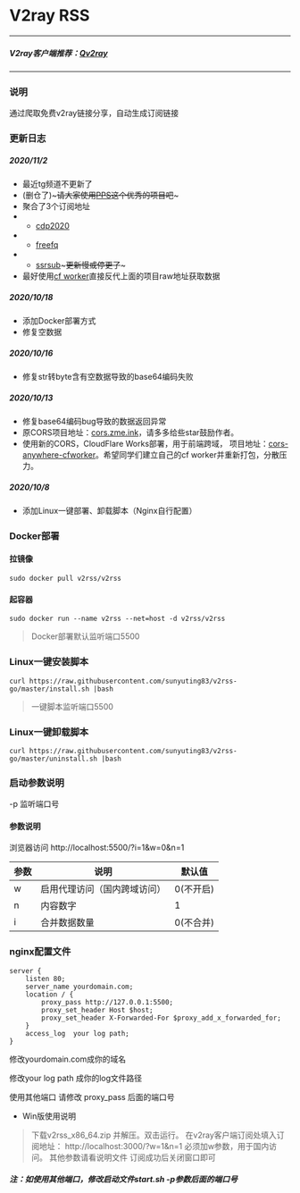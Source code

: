 # V2ray RSS
---
##### V2ray客户端推荐：[Qv2ray](https://github.com/Qv2ray/Qv2ray)
---
### 说明
通过爬取免费v2ray链接分享，自动生成订阅链接

### 更新日志
##### 2020/11/2
- 最近tg频道不更新了
- (删仓了)~~~请大家使用[PPS](https://github.com/sqeven/pps)这个优秀的项目吧~~~
- 聚合了3个订阅地址
- - [cdp2020](https://github.com/cdp2020/v2ray)
- - [freefq](https://github.com/freefq/free)
- - [ssrsub](https://github.com/ssrsub/ssr/tree/master)~~~更新慢或停更了~~~
- 最好使用[cf worker](https://github.com/netnr/workers)直接反代上面的项目raw地址获取数据
##### 2020/10/18
- 添加Docker部署方式
- 修复空数据
##### 2020/10/16
- 修复str转byte含有空数据导致的base64编码失败
##### 2020/10/13
- 修复base64编码bug导致的数据返回异常
- 原CORS项目地址：[cors.zme.ink](https://github.com/netnr/workers)，请多多给些star鼓励作者。
- 使用新的CORS，CloudFlare Works部署，用于前端跨域， 项目地址：[cors-anywhere-cfworker](https://github.com/sunyuting83/cors-anywhere-cfworker)。希望同学们建立自己的cf worker并重新打包，分散压力。
##### 2020/10/8
- 添加Linux一键部署、卸载脚本（Nginx自行配置）

### Docker部署
#### 拉镜像
```
sudo docker pull v2rss/v2rss
```
#### 起容器
```
sudo docker run --name v2rss --net=host -d v2rss/v2rss
```
> Docker部署默认监听端口5500

### Linux一键安装脚本
```
curl https://raw.githubusercontent.com/sunyuting83/v2rss-go/master/install.sh |bash
```
> 一键脚本监听端口5500
### Linux一键卸载脚本
```
curl https://raw.githubusercontent.com/sunyuting83/v2rss-go/master/uninstall.sh |bash
```

### 启动参数说明
-p 监听端口号

#### 参数说明
浏览器访问 http://localhost:5500/?i=1&w=0&n=1

| 参数  | 说明 | 默认值 |
| ------------ | ------------ | ------------ |
| w | 启用代理访问（国内跨域访问） | 0(不开启) |
| n | 内容数字 | 1 |
| i | 合并数据数量 | 0(不合并) |

### nginx配置文件
```
server {
    listen 80;
    server_name yourdomain.com;
    location / {
        proxy_pass http://127.0.0.1:5500;
        proxy_set_header Host $host;
        proxy_set_header X-Forwarded-For $proxy_add_x_forwarded_for;
    }
    access_log  your log path;
}
```
修改yourdomain.com成你的域名

修改your log path 成你的log文件路径

使用其他端口 请修改 proxy_pass 后面的端口号

- Win版使用说明
> 下载v2rss_x86_64.zip 并解压。双击运行。
在v2ray客户端订阅处填入订阅地址：
http://localhost:3000/?w=1&n=1
必须加w参数，用于国内访问。
其他参数请看说明文件
订阅成功后关闭窗口即可

##### 注：如使用其他端口，修改启动文件start.sh -p参数后面的端口号